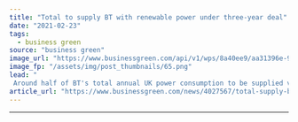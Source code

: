```yaml
---
title: "Total to supply BT with renewable power under three-year deal"
date: "2021-02-23"
tags: 
  - business green
source: "business green"
image_url: "https://www.businessgreen.com/api/v1/wps/8a40ee9/aa31396e-973c-434b-8737-ef10e9186ccd/1/bt-tower-clappingsnip-185x114.png"
image_fp: "/assets/img/post_thumbnails/65.png"
lead: "
 Around half of BT's total annual UK power consumption to be supplied via renewable energy certificates from French oil and gas giant ..."
article_url: "https://www.businessgreen.com/news/4027567/total-supply-bt-renewable-power-deal"
---
```


---
